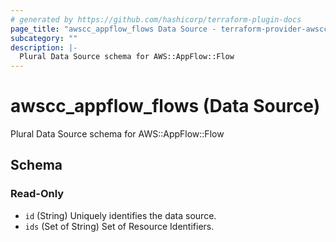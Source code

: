 ```yaml
---
# generated by https://github.com/hashicorp/terraform-plugin-docs
page_title: "awscc_appflow_flows Data Source - terraform-provider-awscc"
subcategory: ""
description: |-
  Plural Data Source schema for AWS::AppFlow::Flow
---
```


# awscc_appflow_flows (Data Source)

Plural Data Source schema for AWS::AppFlow::Flow



<!-- schema generated by tfplugindocs -->
## Schema

### Read-Only

- `id` (String) Uniquely identifies the data source.
- `ids` (Set of String) Set of Resource Identifiers.
